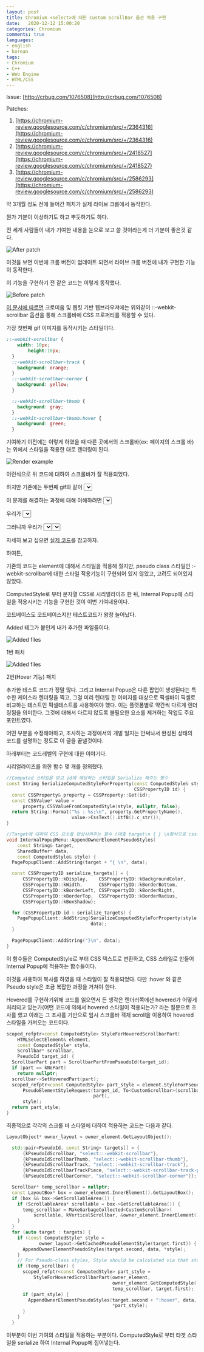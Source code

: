```yaml
---
layout: post
title: Chromium <select>에 대한 Custom ScrollBar 옵션 적용 구현 
date:   2020-12-12 15:00:20
categories: Chromium
comments: true
languages:
- english
- korean
tags:
- Chromium
- C++
- Web Engine
- HTML/CSS
---
```


Issue: [http://crbug.com/1076508](http://crbug.com/1076508)

Patches: 

1. [https://chromium-review.googlesource.com/c/chromium/src/+/2364316](https://chromium-review.googlesource.com/c/chromium/src/+/2364316)
2. [https://chromium-review.googlesource.com/c/chromium/src/+/2418527](https://chromium-review.googlesource.com/c/chromium/src/+/2418527)
3. [https://chromium-review.googlesource.com/c/chromium/src/+/2586293](https://chromium-review.googlesource.com/c/chromium/src/+/2586293)

약 3개월 정도 전에 들어간 패치가 실제 라이브 크롬에서 동작한다. 

뭔가 기분이 이상하기도 하고 뿌듯하기도 하다. 

전 세계 사람들이 내가 기여한 내용을 눈으로 보고 쓸 것이라는게 더 기분이 좋은것 같다.

![After patch](/uploads/2020-12-12/1.gif)

이것을 보면 이번에 크롬 버전이 업데이트 되면서 라이브 크롬 버전에 내가 구현한 기능이 동작한다.

이 기능을 구현하기 전 같은 코드는 이렇게 동작했다.

![Before patch](/uploads/2020-12-12/2.gif)

[이 문서에 따르면](https://developer.mozilla.org/en-US/docs/Web/CSS/::-webkit-scrollbar) 크로미움 및 웹킷 기반 웹브라우져에는 위와같이 ::-webkit-scrollbar 옵션을 통해 스크롤바에 CSS 프로퍼티를 적용할 수 있다. 

가장 첫번째 gif 이미지를 동작시키는 스타일이다.

```css
::-webkit-scrollbar {
    width: 10px;
		height:10px;
  }
  ::-webkit-scrollbar-track {
    background: orange;
  }
  ::-webkit-scrollbar-corner {
    background: yellow;
  }

  ::-webkit-scrollbar-thumb {
    background: gray;
  }
  ::-webkit-scrollbar-thumb:hover {
    background: green;
  }
```

기여하기 이전에는 이렇게 하였을 때  다른 곳에서의 스크롤바(ex: 페이지의 스크롤 바)는 위에서 스타일을 적용한 대로 렌더링이 된다. 

![Render example](/uploads/2020-12-12/3.png)

이런식으로 위 코드에 대하여 스크롤바가 잘 적용되었다.

하지만 기존에는 두번째 gif와 같이 <select>에 대하여 커스텀 스크롤 바가 적용되지 않았다.

이 문제를 해결하는 과정에 대해 이해하려면 <select>가 어떻게 동작하는지 알 필요가 있다.

우리가 <select>를 눌렀을 때 브라우져에서는 새로 웹 팝업을 띄운다. 이것을 Chromium에서 Internal Popup이라고 한다. 

그러니까 우리가 <select>를 눌렀을 때 웹뷰를 하나 새로 만들고, 거기에 html코드를 넣고, 렌더링을 하는 것이 현재의 <select>가 구현되어 있는 방식이다. 여기서 스타일은  호스트에 정의되어있는 스타일을 Internal Popup에 복사하는 방식으로 구현되어 있다.

자세히 보고 싶으면 [실제 코드](https://source.chromium.org/chromium/chromium/src/+/master:third_party/blink/renderer/core/html/forms/internal_popup_menu.h)를 참고하자. 

하여튼, 

기존의 코드는 element에 대해서 스타일을 적용해 줬지만, pseudo class 스타일인 :-webkit-scrollbar에 대한 스타일 적용기능이 구현되어 있지 않았고, 고려도 되어있지 않았다.

 

ComputedStyle로 부터 문자열 CSS로 시리얼라이즈 한 뒤, Internal Popup에 스타일을 적용시키는  기능을 구현한 것이 이번 기여내용이다.

코드베이스도 코드베이스지만 테스트코드가 왕창 늘어났다.

Added 테그가 붙인게 내가 추가한 파일들이다.

![Added files](/uploads/2020-12-12/4.png)


1번 패치

![Added files](/uploads/2020-12-12/5.png)


2번(Hover 기능) 패치

추가한 테스트 코드가 정말 많다. 그리고 Internal Popup은 다른 팝업이 생성된다는 특수한 케이스라 렌더링을 찍고, 그걸 미리 렌더링 한 이미지를 대상으로 픽셀바이 픽셀로 비교하는 테스트인 픽셀테스트를 사용하여야 했다. 이는 플랫폼별로 약간씩 다르게 렌더링됨을 의미한다. 그것에 대해서 다르지 않도록 불필요한 요소를 제거하는 작업도 주요 포인트였다.

어떤 부분을 수정해야하고, 조사하는 과정에서의 개발 일지는 안써놔서 완성된 상태의 코드를 설명하는 정도로 이 글을 끝낼것이다.

아래부터는 코드레벨의 구현에 대한 이야기다. 

시리얼라이즈를 위한 함수 몇 개를 정의했다.

```cpp
//Computed 스타일을 받고 id에 해당하는 스타일을 Serialize 해주는 함수
const String SerializeComputedStyleForProperty(const ComputedStyle& style,
                                               CSSPropertyID id) {
  const CSSProperty& property = CSSProperty::Get(id);
  const CSSValue* value =
      property.CSSValueFromComputedStyle(style, nullptr, false);
  return String::Format("%s : %s;\n", property.GetPropertyName(),
                        value->CssText().Utf8().c_str());
}
```

```cpp
//Target에 대하여 CSS 요소를 완성시켜주는 함수 (대충 target\n { } \n형식으로 css가 만들어진다
void InternalPopupMenu::AppendOwnerElementPseudoStyles(
    const String& target,
    SharedBuffer* data,
    const ComputedStyle& style) {
  PagePopupClient::AddString(target + "{ \n", data);

  const CSSPropertyID serialize_targets[] = {
      CSSPropertyID::kDisplay,    CSSPropertyID::kBackgroundColor,
      CSSPropertyID::kWidth,      CSSPropertyID::kBorderBottom,
      CSSPropertyID::kBorderLeft, CSSPropertyID::kBorderRight,
      CSSPropertyID::kBorderTop,  CSSPropertyID::kBorderRadius,
      CSSPropertyID::kBoxShadow};

  for (CSSPropertyID id : serialize_targets) {
    PagePopupClient::AddString(SerializeComputedStyleForProperty(style, id),
                               data);
  }

  PagePopupClient::AddString("}\n", data);
}
```

이 함수들은 ComputedStyle로 부터 CSS 텍스트로 변환하고, CSS 스타일로 만들어 Internal Popup에 적용하는 함수들이다.

이것을 사용하여 복사를 하였을 때 스타일이 잘 적용되었다. 다만 :hover 와 같은 Pseudo style은 조금 복잡한 과정을 거쳐야 한다.

Hovered를 구현하기위해 코드를 읽으면서 든 생각은 렌더러쪽에선 hovered가 어떻게 처리되고 있는가(어떤 코드에 의해서 hovered 스타일이 적용되는가? 라는 질문으로 조사를 했고 아래는 그 조사를 기반으로 임시 스크롤바 객체 scroll을 이용하여 hovered 스타일을 가져오는 코드이다.

```cpp
scoped_refptr<const ComputedStyle> StyleForHoveredScrollbarPart(
    HTMLSelectElement& element,
    const ComputedStyle* style,
    Scrollbar* scrollbar,
    PseudoId target_id) {
  ScrollbarPart part = ScrollbarPartFromPseudoId(target_id);
  if (part == kNoPart)
    return nullptr;
  scrollbar->SetHoveredPart(part);
  scoped_refptr<const ComputedStyle> part_style = element.StyleForPseudoElement(
      PseudoElementStyleRequest(target_id, To<CustomScrollbar>(scrollbar),
                                part),
      style);
  return part_style;
}
```

최종적으로 각각의 스크롤 바 스타일에 대하여 적용하는 코드는 다음과 같다.

```cpp
LayoutObject* owner_layout = owner_element.GetLayoutObject();

  std::pair<PseudoId, const String> targets[] = {
      {kPseudoIdScrollbar, "select::-webkit-scrollbar"},
      {kPseudoIdScrollbarThumb, "select::-webkit-scrollbar-thumb"},
      {kPseudoIdScrollbarTrack, "select::-webkit-scrollbar-track"},
      {kPseudoIdScrollbarTrackPiece, "select::-webkit-scrollbar-track-piece"},
      {kPseudoIdScrollbarCorner, "select::-webkit-scrollbar-corner"}};

  Scrollbar* temp_scrollbar = nullptr;
  const LayoutBox* box = owner_element.InnerElement().GetLayoutBox();
  if (box && box->GetScrollableArea()) {
    if (ScrollableArea* scrollable = box->GetScrollableArea()) {
      temp_scrollbar = MakeGarbageCollected<CustomScrollbar>(
          scrollable, kVerticalScrollbar, &owner_element.InnerElement());
    }
  }
  for (auto target : targets) {
    if (const ComputedStyle* style =
            owner_layout->GetCachedPseudoElementStyle(target.first)) {
      AppendOwnerElementPseudoStyles(target.second, data, *style);
    }
    // For Pseudo-class styles, Style should be calculated via that status.
    if (temp_scrollbar) {
      scoped_refptr<const ComputedStyle> part_style =
          StyleForHoveredScrollbarPart(owner_element,
                                       owner_element.GetComputedStyle(),
                                       temp_scrollbar, target.first);
      if (part_style) {
        AppendOwnerElementPseudoStyles(target.second + ":hover", data,
                                       *part_style);
      }
    }
  }
```

이부분이 이번 기여의 스타일을 적용하는 부분이다. ComputedStyle로 부터 타겟 스타일을 serialize 하여 Internal Popup에 집어넣는다.